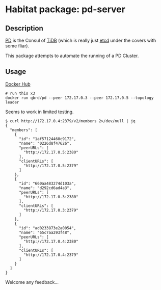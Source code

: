 # Habitat package: pd-server

## Description

[PD](https://github.com/pingcap/pd) is the Consul of [TiDB](https://github.com/pingcap/tidb) (which is really just [etcd](https://github.com/coreos/etcd) under the covers with some fliar).

This package attempts to automate the running of a PD Cluster.

## Usage

[Docker Hub](https://hub.docker.com/r/qbrd/pd/)

```
# run this x3
docker run qbrd/pd --peer 172.17.0.3 --peer 172.17.0.5 --topology leader
```

Seems to work in limited testing.


```
$ curl http://172.17.0.4:2379/v2/members 2>/dev/null | jq    
{
  "members": [
    {
      "id": "1af57124460c9172",
      "name": "0226d8f47626",
      "peerURLs": [
        "http://172.17.0.5:2380"
      ],
      "clientURLs": [
        "http://172.17.0.5:2379"
      ]
    },
    {
      "id": "660aa483274d103a",
      "name": "d292cd6ad4a3",
      "peerURLs": [
        "http://172.17.0.3:2380"
      ],
      "clientURLs": [
        "http://172.17.0.3:2379"
      ]
    },
    {
      "id": "ad0233873e2a0054",
      "name": "65c7aa293f48",
      "peerURLs": [
        "http://172.17.0.4:2380"
      ],
      "clientURLs": [
        "http://172.17.0.4:2379"
      ]
    }
  ]
}
```

Welcome any feedback...
